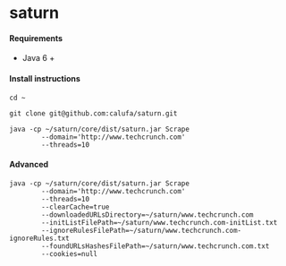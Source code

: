 # saturn

#### Requirements

- Java 6 +

#### Install instructions

```
cd ~
```
```
git clone git@github.com:calufa/saturn.git
```
```
java -cp ~/saturn/core/dist/saturn.jar Scrape 
		--domain='http://www.techcrunch.com'
		--threads=10
```

#### Advanced
```
java -cp ~/saturn/core/dist/saturn.jar Scrape 
		--domain='http://www.techcrunch.com'
		--threads=10
		--clearCache=true
		--downloadedURLsDirectory=~/saturn/www.techcrunch.com
		--initListFilePath=~/saturn/www.techcrunch.com-initList.txt
		--ignoreRulesFilePath=~/saturn/www.techcrunch.com-ignoreRules.txt
		--foundURLsHashesFilePath=~/saturn/www.techcrunch.com.txt
		--cookies=null
```
